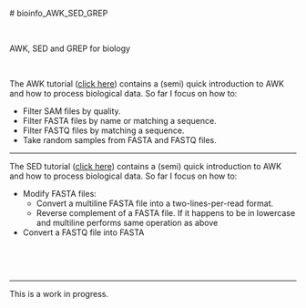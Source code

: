 \# bioinfo_AWK_SED_GREP

<script src="https://gist.github.com/rodriguezmDNA/a9452f4831ad54a6a4f4cb06fef9effd.js"></script> 

AWK, SED and GREP for biology

 

The AWK tutorial ([click here](Understanding_AWK.ipynb)) contains a (semi) quick
introduction to AWK and how to process biological data. So far I focus on how to:

* Filter SAM files by quality.
* Filter FASTA files by name or matching a sequence.
* Filter FASTQ files by matching a sequence.
* Take random samples from FASTA and FASTQ files.

---

The SED tutorial ([click here](Understanding_SED.ipynb)) contains a (semi) quick
introduction to AWK and how to process biological data. So far I focus on how to:

* Modify FASTA files:
	* Convert a multiline FASTA file into a two-lines-per-read format.
	* Reverse complement of a FASTA file. If it happens to be in lowercase and multiline performs same operation as above	
* Convert a FASTQ file into FASTA

 

 

---

This is a work in progress.

